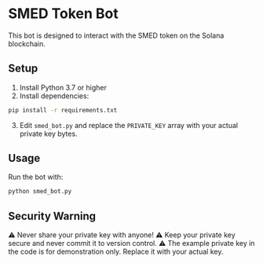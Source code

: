 # SMED Token Bot

This bot is designed to interact with the SMED token on the Solana blockchain.

## Setup

1. Install Python 3.7 or higher
2. Install dependencies:
```bash
pip install -r requirements.txt
```

3. Edit `smed_bot.py` and replace the `PRIVATE_KEY` array with your actual private key bytes.

## Usage

Run the bot with:
```bash
python smed_bot.py
```

## Security Warning

⚠️ Never share your private key with anyone!
⚠️ Keep your private key secure and never commit it to version control.
⚠️ The example private key in the code is for demonstration only. Replace it with your actual key. 